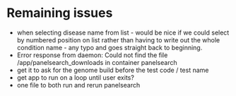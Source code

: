 # Remaining issues
* when selecting disease name from list - would be nice if we could select by numbered position on list rather than having to write out the whole condition name - any typo and goes straight back to beginning. 
* Error response from daemon: Could not find the file /app/panelsearch_downloads in container panelsearch
* get it to ask for the genome build before the test code / test name
* get app to run on a loop until user exits?
* one file to both run and rerun panelsearch